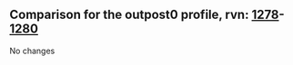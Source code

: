 ## Comparison for the outpost0 profile, rvn: [1278](https://github.com/PRO100KatYT/FortniteProfileRevisions/tree/main/profiles/outpost0/1278%20outpost0.json)-[1280](https://github.com/PRO100KatYT/FortniteProfileRevisions/tree/main/profiles/outpost0/1280%20outpost0.json)

No changes
